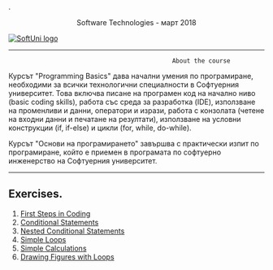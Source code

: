 .<p align="center"> Software Technologies - март 2018 <p>
<a href="https://softuni.bg/trainings/2275/programming-basics-with-csharp-february-2019/">  ![SoftUni logo][logo] <a/>

[logo]: http://innovationstarterbox.bg/wp-content/uploads/2016/05/Softuni_logo_trasparent.png "Logo Title Text 2"

---

                                                 About the course

Курсът "Programming Basics" дава начални умения по програмиране, необходими за всички технологични специалности в Софтуерния университет. Това включва писане на програмен код на начално ниво (basic coding skills), работа със среда за разработка (IDE), използване на променливи и данни, оператори и изрази, работа с конзолата (четене на входни данни и печатане на резултати), използване на условни конструкции (if, if-else) и цикли (for, while, do-while).

Курсът "Основи на програмирането" завършва с практически изпит по програмиране, който е приемен в програмата по софтуерно инженерство на Софтуерния университет.

---

## Exercises.

1. <a href="https://github.com/vallecbg/Softuni-Programming-Basics/tree/master/First%20Steps%20in%20Coding"> First Steps in Coding </a> 
2. <a href="https://github.com/vallecbg/Softuni-Programming-Basics/tree/master/Simple%20Conditional%20Statements"> Conditional Statements </a> 
3. <a href="https://github.com/vallecbg/Softuni-Programming-Basics/tree/master/Complex%20Conditional%20Statements"> Nested Conditional Statements </a> 
4. <a href="https://github.com/vallecbg/Softuni-Programming-Basics/tree/master/Simple%20Loops"> Simple Loops </a> 
5. <a href="https://github.com/vallecbg/Softuni-Programming-Basics/tree/master/Simple%20Calculations"> Simple Calculations </a>
6. <a href="https://github.com/vallecbg/Softuni-Programming-Basics/tree/master/Drawing%20Figures%20with%20Loops"> Drawing Figures with Loops </a>